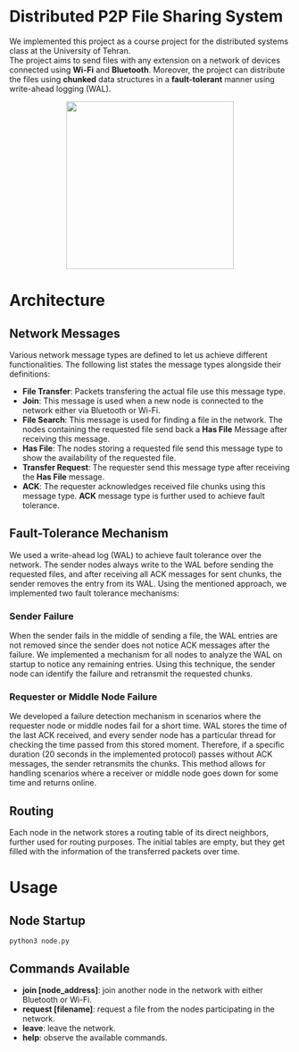 # Distributed P2P File Sharing System
We implemented this project as a course project for the distributed systems class at the University of Tehran.  
The project aims to send files with any extension on a network of devices connected using __Wi-Fi__ and __Bluetooth__. Moreover, the project can distribute the files using __chunked__ data structures in a __fault-tolerant__ manner using write-ahead logging (WAL).  
<p align="center">
<img src="https://as1.ftcdn.net/v2/jpg/04/96/23/92/1000_F_496239291_p6vy0e59IMpUiOu36ZCySfg7DmbsYYcd.jpg" width="300">
</p>

# Architecture
## Network Messages
Various network message types are defined to let us achieve different functionalities. The following list states the message types alongside their definitions:
- __File Transfer__: Packets transfering the actual file use this message type.
- __Join__: This message is used when a new node is connected to the network either via Bluetooth or Wi-Fi.
- __File Search__: This message is used for finding a file in the network. The nodes containing the requested file send back a __Has File__ Message after receiving this message.
- __Has File__: The nodes storing a requested file send this message type to show the availability of the requested file.
- __Transfer Request__: The requester send this message type after receiving the __Has File__ message.
- __ACK__: The requester acknowledges received file chunks using this message type. __ACK__ message type is further used to achieve fault tolerance.
## Fault-Tolerance Mechanism
We used a write-ahead log (WAL) to achieve fault tolerance over the network. The sender nodes always write to the WAL before sending the requested files, and after receiving all ACK messages for sent chunks, the sender removes the entry from its WAL. Using the mentioned approach, we implemented two fault tolerance mechanisms:
### Sender Failure
When the sender fails in the middle of sending a file, the WAL entries are not removed since the sender does not notice ACK messages after the failure. We implemented a mechanism for all nodes to analyze the WAL on startup to notice any remaining entries. Using this technique, the sender node can identify the failure and retransmit the requested chunks.
### Requester or Middle Node Failure
We developed a failure detection mechanism in scenarios where the requester node or middle nodes fail for a short time. WAL stores the time of the last ACK received, and every sender node has a particular thread for checking the time passed from this stored moment. Therefore, if a specific duration (20 seconds in the implemented protocol) passes without ACK messages, the sender retransmits the chunks. This method allows for handling scenarios where a receiver or middle node goes down for some time and returns online.
## Routing
Each node in the network stores a routing table of its direct neighbors, further used for routing purposes. The initial tables are empty, but they get filled with the information of the transferred packets over time.
# Usage
## Node Startup
```
python3 node.py
```
## Commands Available
- __join [node_address]__: join another node in the network with either Bluetooth or Wi-Fi.
- __request [filename]__: request a file from the nodes participating in the network.
- __leave__: leave the network.
- __help__: observe the available commands.
